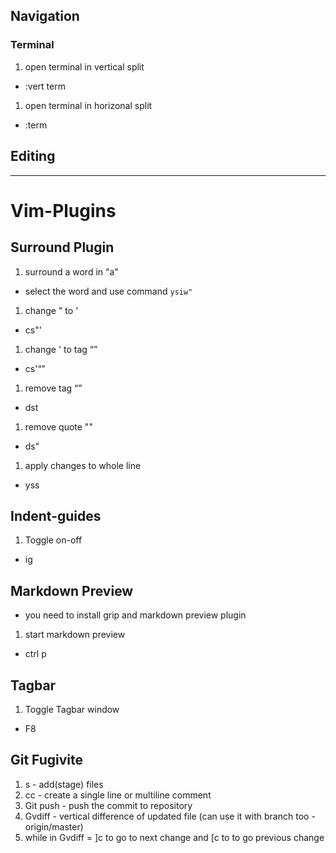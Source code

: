 ## Navigation

### Terminal
1. open terminal in vertical split
- :vert term

1. open terminal in horizonal split
- :term


## Editing

---

# Vim-Plugins
## Surround Plugin
1. surround a word in "a"
- select the word and use command `ysiw"`

1. change " to '
- cs"'

1. change ' to tag <q>
- cs'<q>


1. remove tag <q>
- dst

1. remove quote ""
- ds"

1. apply changes to whole line
- yss


## Indent-guides
1. Toggle on-off
- <leader>ig

## Markdown Preview
- you need to install grip and markdown preview plugin
1. start markdown preview
- ctrl p


## Tagbar
1. Toggle Tagbar window
- F8

## Git Fugivite
1. s - add(stage) files
2. cc - create a single line or multiline comment
3. Git push - push the commit to repository
4. Gvdiff - vertical difference of updated file (can use it with branch too - origin/master)
5. while in Gvdiff = ]c to go to next change and [c to to go previous change
